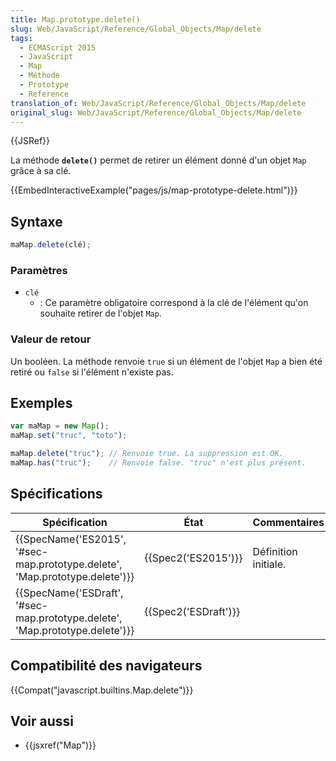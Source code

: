 ```yaml
---
title: Map.prototype.delete()
slug: Web/JavaScript/Reference/Global_Objects/Map/delete
tags:
  - ECMAScript 2015
  - JavaScript
  - Map
  - Méthode
  - Prototype
  - Reference
translation_of: Web/JavaScript/Reference/Global_Objects/Map/delete
original_slug: Web/JavaScript/Reference/Global_Objects/Map/delete
---
```

{{JSRef}}

La méthode **`delete()`** permet de retirer un élément donné d'un objet `Map` grâce à sa clé.

{{EmbedInteractiveExample("pages/js/map-prototype-delete.html")}}

## Syntaxe

```js
maMap.delete(clé);
```

### Paramètres

- `clé`
  - : Ce paramètre obligatoire correspond à la clé de l'élément qu'on souhaite retirer de l'objet `Map`.

### Valeur de retour

Un booléen. La méthode renvoie `true` si un élément de l'objet `Map` a bien été retiré ou `false` si l'élément n'existe pas.

## Exemples

```js
var maMap = new Map();
maMap.set("truc", "toto");

maMap.delete("truc"); // Renvoie true. La suppression est OK.
maMap.has("truc");    // Renvoie false. "truc" n'est plus présent.
```

## Spécifications

| Spécification                                                                                        | État                         | Commentaires         |
| ---------------------------------------------------------------------------------------------------- | ---------------------------- | -------------------- |
| {{SpecName('ES2015', '#sec-map.prototype.delete', 'Map.prototype.delete')}} | {{Spec2('ES2015')}}     | Définition initiale. |
| {{SpecName('ESDraft', '#sec-map.prototype.delete', 'Map.prototype.delete')}} | {{Spec2('ESDraft')}} |                      |

## Compatibilité des navigateurs

{{Compat("javascript.builtins.Map.delete")}}

## Voir aussi

- {{jsxref("Map")}}
